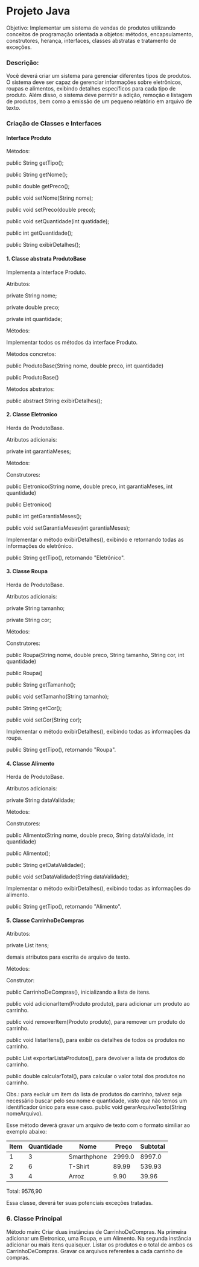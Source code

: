 # Projeto Java
Objetivo: Implementar um sistema de vendas de produtos utilizando conceitos de programação orientada a objetos: métodos, encapsulamento, construtores, herança, interfaces, classes abstratas e tratamento de exceções.

### Descrição:
Você deverá criar um sistema para gerenciar diferentes tipos de produtos. O sistema deve ser capaz de gerenciar informações sobre eletrônicos, roupas e alimentos, exibindo detalhes específicos para cada tipo de produto. Além disso, o sistema deve permitir a adição, remoção e listagem de produtos, bem como a emissão de um pequeno relatório em arquivo de texto.


### Criação de Classes e Interfaces
#### Interface Produto
Métodos:

public String getTipo();

public String getNome();

public double getPreco();

public void setNome(String nome);

public void setPreco(double preco);

public void setQuantidade(int quatidade);

public int getQuantidade();

public String exibirDetalhes();

#### 1. Classe abstrata ProdutoBase
Implementa a interface Produto.

Atributos:

private String nome;

private double preco;

private int quantidade;

Métodos:

Implementar todos os métodos da interface Produto.

Métodos concretos:

public ProdutoBase(String nome, double preco, int quantidade)

public ProdutoBase()

Métodos abstratos:

public abstract String exibirDetalhes();

#### 2. Classe Eletronico
Herda de ProdutoBase.

Atributos adicionais:

private int garantiaMeses;

Métodos:

Construtores:

public Eletronico(String nome, double preco, int garantiaMeses, int quantidade)

public Eletronico()

public int getGarantiaMeses();

public void setGarantiaMeses(int garantiaMeses);

Implementar o método exibirDetalhes(), exibindo e retornando todas as informações do eletrônico.

public String getTipo(), retornando "Eletrônico".


#### 3. Classe Roupa
Herda de ProdutoBase.

Atributos adicionais:

private String tamanho;

private String cor;

Métodos:

Construtores:

public Roupa(String nome, double preco, String tamanho, String cor, int quantidade)

public Roupa()

public String getTamanho();

public void setTamanho(String tamanho);

public String getCor();

public void setCor(String cor);

Implementar o método exibirDetalhes(), exibindo todas as informações da roupa.

public String getTipo(), retornando "Roupa".


#### 4. Classe Alimento
Herda de ProdutoBase.

Atributos adicionais:

private String dataValidade;

Métodos:

Construtores:

public Alimento(String nome, double preco, String dataValidade, int quantidade)

public Alimento();

public String getDataValidade();

public void setDataValidade(String dataValidade);

Implementar o método exibirDetalhes(), exibindo todas as informações do alimento.

public String getTipo(), retornando "Alimento".


#### 5. Classe CarrinhoDeCompras
Atributos:

private List<Produto> itens;

demais atributos para escrita de arquivo de texto.

Métodos:

Construtor:

public CarrinhoDeCompras(), inicializando a lista de itens.

public void adicionarItem(Produto produto), para adicionar um produto ao carrinho.

public void removerItem(Produto produto), para remover um produto do carrinho.

public void listarItens(), para exibir os detalhes de todos os produtos no carrinho.

public List <Produto> exportarListaProdutos(), para devolver a lista de produtos do carrinho.

public double calcularTotal(), para calcular o valor total dos produtos no carrinho.


Obs.: para excluir um item da lista de produtos do carrinho, talvez seja necessário buscar pelo seu nome e quantidade, visto que não temos um identificador único para esse caso. public void gerarArquivoTexto(String nomeArquivo).

Esse método deverá gravar um arquivo de texto com o formato similiar ao exemplo abaixo:


| Item |  Quantidade   |      Nome      | Preço  | Subtotal  |
| ---- | ------------  | ---------------| ------ | ----------|
| 1    |      3        |  Smarthphone   | 2999.0 | 8997.0    |  
| 2    |      6        |  T-Shirt       | 89.99	 | 539.93    |  
| 3    |      4        |  Arroz         |  9.90  |  39.96    |  
Total: 9576,90

Essa classe, deverá ter suas potenciais exceções tratadas.

### 6. Classe Principal
Método main:
Criar duas instâncias de CarrinhoDeCompras. Na primeira adicionar um Eletronico, uma Roupa, e um Alimento. Na segunda instância adicionar ou mais itens quaisquer. Listar os produtos e o total de ambos os CarrinhoDeCompras. Gravar os arquivos referentes a cada carrinho de compras.

